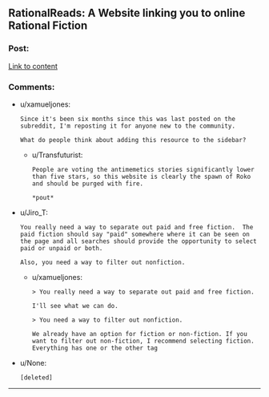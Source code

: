 ## RationalReads: A Website linking you to online Rational Fiction

### Post:

[Link to content](http://rationalreads.com/#/)

### Comments:

- u/xamueljones:
  ```
  Since it's been six months since this was last posted on the subreddit, I'm reposting it for anyone new to the community.

  What do people think about adding this resource to the sidebar?
  ```

  - u/Transfuturist:
    ```
    People are voting the antimemetics stories significantly lower than five stars, so this website is clearly the spawn of Roko and should be purged with fire.

    *pout*
    ```

- u/Jiro_T:
  ```
  You really need a way to separate out paid and free fiction.  The paid fiction should say "paid" somewhere where it can be seen on the page and all searches should provide the opportunity to select paid or unpaid or both.

  Also, you need a way to filter out nonfiction.
  ```

  - u/xamueljones:
    ```
    > You really need a way to separate out paid and free fiction.

    I'll see what we can do.

    > You need a way to filter out nonfiction.

    We already have an option for fiction or non-fiction. If you want to filter out non-fiction, I recommend selecting fiction. Everything has one or the other tag
    ```

- u/None:
  ```
  [deleted]
  ```

---

